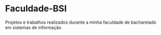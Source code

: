 # Faculdade-BSI
 Projetos e trabalhos realizados durante a minha faculdade de bacharelado em sistemas de informação
